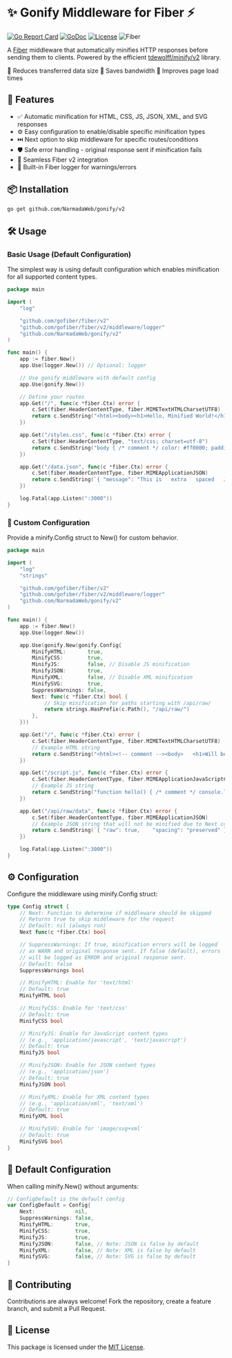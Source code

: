 # ✨ Gonify Middleware for Fiber ⚡

[![Go Report Card](https://goreportcard.com/badge/github.com/NarmadaWeb/gonify)](https://goreportcard.com/report/github.com/NarmadaWeb/gonify)
[![GoDoc](https://godoc.org/github.com/NarmadaWeb/gonify?status.svg)](https://godoc.org/github.com/NarmadaWeb/gonify)
[![License](https://img.shields.io/badge/License-MIT-blue.svg)](LICENSE)
![Fiber](https://img.shields.io/badge/Fiber-v2-9cf)

A [Fiber](https://gofiber.io/) middleware that automatically minifies HTTP
responses before sending them to clients. Powered by the efficient
[tdewolff/minify/v2](https://github.com/tdewolff/minify) library.

🔹 Reduces transferred data size
🔹 Saves bandwidth
🔹 Improves page load times

## 🚀 Features

* ✅ Automatic minification for HTML, CSS, JS, JSON, XML, and SVG responses
* ⚙️ Easy configuration to enable/disable specific minification types
* ⏭️ Next option to skip middleware for specific routes/conditions
* 🛡️ Safe error handling - original response sent if minification fails
* 🧩 Seamless Fiber v2 integration
* 📝 Built-in Fiber logger for warnings/errors

## 📦 Installation

```bash
go get github.com/NarmadaWeb/gonify/v2
```

## 🛠️ Usage

### Basic Usage (Default Configuration)

The simplest way is using default configuration which enables minification
for all supported content types.

```go
package main

import (
    "log"

    "github.com/gofiber/fiber/v2"
    "github.com/gofiber/fiber/v2/middleware/logger"
    "github.com/NarmadaWeb/gonify/v2"
)

func main() {
    app := fiber.New()
    app.Use(logger.New()) // Optional: logger

    // Use gonify middleware with default config
    app.Use(gonify.New())

    // Define your routes
    app.Get("/", func(c *fiber.Ctx) error {
        c.Set(fiber.HeaderContentType, fiber.MIMETextHTMLCharsetUTF8)
        return c.SendString("<html><body><h1>Hello, Minified World!</h1></body></html>")
    })

    app.Get("/styles.css", func(c *fiber.Ctx) error {
        c.Set(fiber.HeaderContentType, "text/css; charset=utf-8")
        return c.SendString("body { /* comment */ color: #ff0000; padding: 10px; }")
    })

    app.Get("/data.json", func(c *fiber.Ctx) error {
        c.Set(fiber.HeaderContentType, fiber.MIMEApplicationJSON)
        return c.SendString(`{ "message": "This is   extra   spaced   JSON." }`)
    })

    log.Fatal(app.Listen(":3000"))
}
```

### 🔧 Custom Configuration

Provide a minify.Config struct to New() for custom behavior.

```go
package main

import (
    "log"
    "strings"

    "github.com/gofiber/fiber/v2"
    "github.com/gofiber/fiber/v2/middleware/logger"
    "github.com/NarmadaWeb/gonify/v2"
)

func main() {
    app := fiber.New()
    app.Use(logger.New())

    app.Use(gonify.New(gonify.Config{
        MinifyHTML:       true,
        MinifyCSS:        true,
        MinifyJS:         false, // Disable JS minification
        MinifyJSON:       true,
        MinifyXML:        false, // Disable XML minification
        MinifySVG:        true,
        SuppressWarnings: false,
        Next: func(c *fiber.Ctx) bool {
            // Skip minification for paths starting with /api/raw/
            return strings.HasPrefix(c.Path(), "/api/raw/")
        },
    }))

    app.Get("/", func(c *fiber.Ctx) error {
        c.Set(fiber.HeaderContentType, fiber.MIMETextHTMLCharsetUTF8)
        // Example HTML string
        return c.SendString("<html><!-- comment --><body>   <h1>Will be minified</h1>   </body></html>")
    })

    app.Get("/script.js", func(c *fiber.Ctx) error {
        c.Set(fiber.HeaderContentType, fiber.MIMEApplicationJavaScriptCharsetUTF8)
        // Example JS string
        return c.SendString("function hello() { /* comment */ console.log('Not minified'); }")
    })

    app.Get("/api/raw/data", func(c *fiber.Ctx) error {
        c.Set(fiber.HeaderContentType, fiber.MIMEApplicationJSON)
        // Example JSON string that will not be minified due to Next config
        return c.SendString(`{ "raw": true,    "spacing": "preserved" }`)
    })

    log.Fatal(app.Listen(":3000"))
}
```

## ⚙️ Configuration

Configure the middleware using minify.Config struct:

```go
type Config struct {
    // Next: Function to determine if middleware should be skipped
    // Returns true to skip middleware for the request
    // Default: nil (always run)
    Next func(c *fiber.Ctx) bool

    // SuppressWarnings: If true, minification errors will be logged
    // as WARN and original response sent. If false (default), errors
    // will be logged as ERROR and original response sent.
    // Default: false
    SuppressWarnings bool

    // MinifyHTML: Enable for 'text/html'
    // Default: true
    MinifyHTML bool

    // MinifyCSS: Enable for 'text/css'
    // Default: true
    MinifyCSS bool

    // MinifyJS: Enable for JavaScript content types
    // (e.g., 'application/javascript', 'text/javascript')
    // Default: true
    MinifyJS bool

    // MinifyJSON: Enable for JSON content types
    // (e.g., 'application/json')
    // Default: true
    MinifyJSON bool

    // MinifyXML: Enable for XML content types
    // (e.g., 'application/xml', 'text/xml')
    // Default: true
    MinifyXML bool

    // MinifySVG: Enable for 'image/svg+xml'
    // Default: true
    MinifySVG bool
}
```

## 🔧 Default Configuration

When calling minify.New() without arguments:

```go
// ConfigDefault is the default config
var ConfigDefault = Config{
    Next:             nil,
    SuppressWarnings: false,
    MinifyHTML:       true,
    MinifyCSS:        true,
    MinifyJS:         true,
    MinifyJSON:       false, // Note: JSON is false by default
    MinifyXML:        false, // Note: XML is false by default
    MinifySVG:        false, // Note: SVG is false by default
}
```

## 🤝 Contributing

Contributions are always welcome! Fork the repository, create a feature branch,
and submit a Pull Request.

## 📜 License

This package is licensed under the [MIT License](LICENSE).
